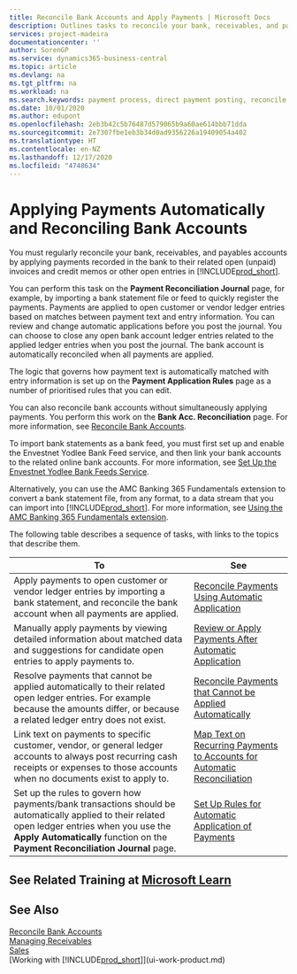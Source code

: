 ```yaml
---
title: Reconcile Bank Accounts and Apply Payments | Microsoft Docs
description: Outlines tasks to reconcile your bank, receivables, and payables accounts, post cash receipts or expenses, and apply payments automatically.
services: project-madeira
documentationcenter: ''
author: SorenGP
ms.service: dynamics365-business-central
ms.topic: article
ms.devlang: na
ms.tgt_pltfrm: na
ms.workload: na
ms.search.keywords: payment process, direct payment posting, reconcile payment, expenses, cash receipts
ms.date: 10/01/2020
ms.author: edupont
ms.openlocfilehash: 2eb3b42c5b76487d579065b9a60ae614bbb71dda
ms.sourcegitcommit: 2e7307fbe1eb3b34d0ad9356226a19409054a402
ms.translationtype: HT
ms.contentlocale: en-NZ
ms.lasthandoff: 12/17/2020
ms.locfileid: "4748634"
---
```

# <a name="applying-payments-automatically-and-reconciling-bank-accounts"></a>Applying Payments Automatically and Reconciling Bank Accounts
You must regularly reconcile your bank, receivables, and payables accounts by applying payments recorded in the bank to their related open (unpaid) invoices and credit memos or other open entries in [!INCLUDE[prod_short](includes/prod_short.md)].  

You can perform this task on the **Payment Reconciliation Journal** page, for example, by importing a bank statement file or feed to quickly register the payments. Payments are applied to open customer or vendor ledger entries based on matches between payment text and entry information. You can review and change automatic applications before you post the journal. You can choose to close any open bank account ledger entries related to the applied ledger entries when you post the journal. The bank account is automatically reconciled when all payments are applied.

The logic that governs how payment text is automatically matched with entry information is set up on the **Payment Application Rules** page as a number of prioritised rules that you can edit.

You can also reconcile bank accounts without simultaneously applying payments. You perform this work on the **Bank Acc. Reconciliation** page. For more information, see [Reconcile Bank Accounts](bank-how-reconcile-bank-accounts-separately.md).   

To import bank statements as a bank feed, you must first set up and enable the Envestnet Yodlee Bank Feed service, and then link your bank accounts to the related online bank accounts. For more information, see [Set Up the Envestnet Yodlee Bank Feeds Service](bank-how-setup-bank-statement-service.md).  

Alternatively, you can use the AMC Banking 365 Fundamentals extension to convert a bank statement file, from any format, to a data stream that you can import into [!INCLUDE[prod_short](includes/prod_short.md)]. For more information, see [Using the AMC Banking 365 Fundamentals extension](ui-extensions-amc-banking.md).  

The following table describes a sequence of tasks, with links to the topics that describe them.  

| To | See |
| --- | --- |
| Apply payments to open customer or vendor ledger entries by importing a bank statement, and reconcile the bank account when all payments are applied. |[Reconcile Payments Using Automatic Application](receivables-how-reconcile-payments-auto-application.md) |
| Manually apply payments by viewing detailed information about matched data and suggestions for candidate open entries to apply payments to. |[Review or Apply Payments After Automatic Application](receivables-how-review-apply-payments-auto-application.md) |
| Resolve payments that cannot be applied automatically to their related open ledger entries. For example because the amounts differ, or because a related ledger entry does not exist. |[Reconcile Payments that Cannot be Applied Automatically](receivables-how-reconcile-payments-cannot-apply-auto.md) |
| Link text on payments to specific customer, vendor, or general ledger accounts to always post recurring cash receipts or expenses to those accounts when no documents exist to apply to. |[Map Text on Recurring Payments to Accounts for Automatic Reconciliation](receivables-how-map-text-recurring-payments-accounts-auto-reconcilliation.md) |
|Set up the rules to govern how payments/bank transactions should be automatically applied to their related open ledger entries when you use the **Apply Automatically** function on the **Payment Reconciliation Journal** page.|[Set Up Rules for Automatic Application of Payments](receivables-how-set-up-payment-application-rules.md)|

## <a name="see-related-training-at-microsoft-learn"></a>See Related Training at [Microsoft Learn](/learn/modules/use-journals-dynamics-365-business-central/index)

## <a name="see-also"></a>See Also
[Reconcile Bank Accounts](bank-how-reconcile-bank-accounts-separately.md)  
[Managing Receivables](receivables-manage-receivables.md)  
[Sales](sales-manage-sales.md)  
[Working with [!INCLUDE[prod_short](includes/prod_short.md)]](ui-work-product.md)
